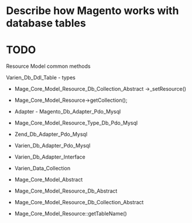 # Describe how Magento works with database tables

# TODO
Resource Model common methods


Varien_Db_Ddl_Table - types



- Mage_Core_Model_Resource_Db_Collection_Abstract ->_setResource()
- Mage_Core_Model_Resource->getCollection();
- Adapter - Magento_Db_Adapter_Pdo_Mysql
- Mage_Core_Model_Resource_Type_Db_Pdo_Mysql
- Zend_Db_Adapter_Pdo_Mysql
- Varien_Db_Adapter_Pdo_Mysql
- Varien_Db_Adapter_Interface
- Varien_Data_Collection

- Mage_Core_Model_Abstract
- Mage_Core_Model_Resource_Db_Abstract
- Mage_Core_Model_Resource_Db_Collection_Abstract
- Mage_Core_Model_Resource::getTableName()

